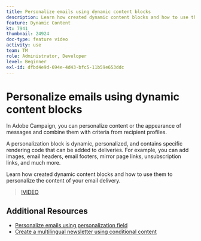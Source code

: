 ```yaml
---
title: Personalize emails using dynamic content blocks
description: Learn how created dynamic content blocks and how to use them to personalize the content of your email delivery.
feature: Dynamic Content
kt: 7941
thumbnail: 24924
doc-type: feature video
activity: use
team: TM
role: Administrator, Developer
level: Beginner
exl-id: dfbd4e9d-694e-4d43-bfc5-11b59e653ddc
---
```

# Personalize emails using dynamic content blocks

In Adobe Campaign, you can personalize content or the appearance of messages and combine them with criteria from recipient profiles.

A personalization block is dynamic, personalized, and contains specific rendering code that can be added to deliveries. For example, you can add images, email headers, email footers, mirror page links, unsubscription links, and much more.

Learn how created dynamic content blocks and how to use them to personalize the content of your email delivery.

>[!VIDEO](https://video.tv.adobe.com/v/24924?quality=12)

## Additional Resources

* [Personalize emails using personalization field](/help/content-creation/personalize-emails-using-personalization-fields.md)
* [Create a multilingual newsletter using conditional content](/help/content-creation/create-a-multilingual-newsletter-using-conditional-content.md)
